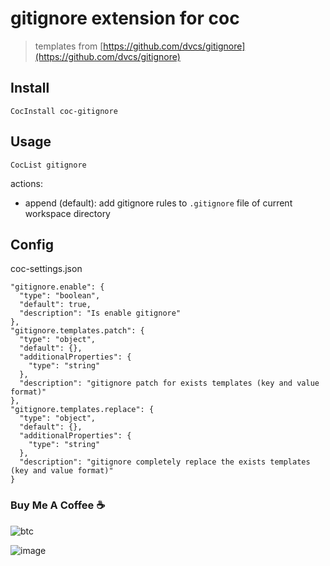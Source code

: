 # gitignore extension for coc

> templates from [https://github.com/dvcs/gitignore](https://github.com/dvcs/gitignore)

## Install

``` vim
CocInstall coc-gitignore
```

## Usage

``` vim
CocList gitignore
```

actions:

- append (default): add gitignore rules to `.gitignore` file of
current workspace directory

## Config

coc-settings.json

``` jsonc
"gitignore.enable": {
  "type": "boolean",
  "default": true,
  "description": "Is enable gitignore"
},
"gitignore.templates.patch": {
  "type": "object",
  "default": {},
  "additionalProperties": {
    "type": "string"
  },
  "description": "gitignore patch for exists templates (key and value format)"
},
"gitignore.templates.replace": {
  "type": "object",
  "default": {},
  "additionalProperties": {
    "type": "string"
  },
  "description": "gitignore completely replace the exists templates (key and value format)"
}
```

### Buy Me A Coffee ☕️

![btc](https://img.shields.io/keybase/btc/iamcco.svg?style=popout-square)

![image](https://user-images.githubusercontent.com/5492542/42771079-962216b0-8958-11e8-81c0-520363ce1059.png)
